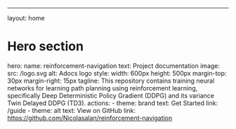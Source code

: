 ---
layout: home

# Hero section
hero:
  name: reinforcement-navigation
  text: Project documentation
  image:
    src: /logo.svg
    alt: Adocs logo
    style:
      width: 600px
      height: 500px
      margin-top: 30px
      margin-right: 15px
  tagline: This repository contains training neural networks for learning path planning using reinforcement learning, specifically Deep Deterministic Policy Gradient (DDPG) and its variance Twin Delayed DDPG (TD3).
  actions:
    - theme: brand
      text: Get Started
      link: /guide
    - theme: alt
      text: View on GitHub
      link: https://github.com/Nicolasalan/reinforcement-navigation